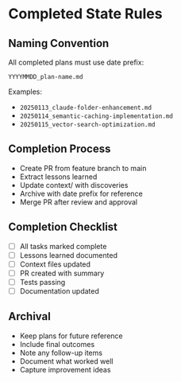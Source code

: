 # Completed State Rules

## Naming Convention

All completed plans must use date prefix:

```
YYYYMMDD_plan-name.md
```

Examples:

- `20250113_claude-folder-enhancement.md`
- `20250114_semantic-caching-implementation.md`
- `20250115_vector-search-optimization.md`

## Completion Process

- Create PR from feature branch to main
- Extract lessons learned
- Update context/ with discoveries
- Archive with date prefix for reference
- Merge PR after review and approval

## Completion Checklist

- [ ] All tasks marked complete
- [ ] Lessons learned documented
- [ ] Context files updated
- [ ] PR created with summary
- [ ] Tests passing
- [ ] Documentation updated

## Archival

- Keep plans for future reference
- Include final outcomes
- Note any follow-up items
- Document what worked well
- Capture improvement ideas
